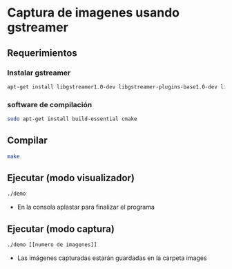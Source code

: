 # Captura de imagenes usando gstreamer

## Requerimientos  

### Instalar gstreamer

```bash
apt-get install libgstreamer1.0-dev libgstreamer-plugins-base1.0-dev libgstreamer-plugins-bad1.0-dev gstreamer1.0-plugins-base gstreamer1.0-plugins-good gstreamer1.0-plugins-bad gstreamer1.0-plugins-ugly gstreamer1.0-libav gstreamer1.0-tools gstreamer1.0-x gstreamer1.0-alsa gstreamer1.0-gl gstreamer1.0-gtk3 gstreamer1.0-qt5 gstreamer1.0-pulseaudi
```

### software de compilación 

```bash
sudo apt-get install build-essential cmake 
```

## Compilar

```bash
make
```

## Ejecutar (modo visualizador)

```bash
./demo
```

* En la consola aplastar <Enter> para finalizar el programa

## Ejecutar (modo captura)

```bash
./demo [[numero de imagenes]]
```

* Las imágenes capturadas estarán guardadas en la carpeta images 
 

